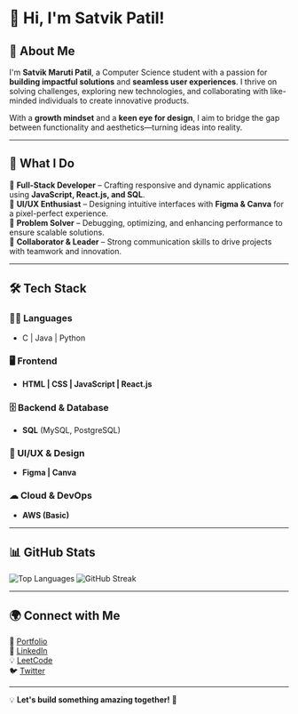 # 👋 Hi, I'm Satvik Patil!  

## 🚀 About Me  
I'm **Satvik Maruti Patil**, a Computer Science student with a passion for **building impactful solutions** and **seamless user experiences**. I thrive on solving challenges, exploring new technologies, and collaborating with like-minded individuals to create innovative products.  

With a **growth mindset** and a **keen eye for design**, I aim to bridge the gap between functionality and aesthetics—turning ideas into reality.  

---

## 🌟 What I Do  

🔹 **Full-Stack Developer** – Crafting responsive and dynamic applications using **JavaScript, React.js, and SQL**.  
🔹 **UI/UX Enthusiast** – Designing intuitive interfaces with **Figma & Canva** for a pixel-perfect experience.  
🔹 **Problem Solver** – Debugging, optimizing, and enhancing performance to ensure scalable solutions.  
🔹 **Collaborator & Leader** – Strong communication skills to drive projects with teamwork and innovation.  

---

## 🛠 Tech Stack  

### 👨‍💻 Languages  
- C | Java | Python  

### 🖥 Frontend  
- **HTML | CSS | JavaScript | React.js**  

### 🗄 Backend & Database  
- **SQL** (MySQL, PostgreSQL)  

### 🎨 UI/UX & Design  
- **Figma | Canva**  

### ☁ Cloud & DevOps  
- **AWS (Basic)**  

---

## 📊 GitHub Stats  
<p>
  <img align="left" src="https://github-readme-stats.vercel.app/api/top-langs?username=Satvikpatil7&show_icons=true&locale=en&layout=compact" alt="Top Languages" />
</p>
<p>
  <img align="center" src="https://github-readme-streak-stats.herokuapp.com/?user=Satvikpatil7&" alt="GitHub Streak" />
</p>  

---

## 🌍 Connect with Me  
💼 [Portfolio](https://my-profile-three-omega.vercel.app/)  
🔗 [LinkedIn](https://linkedin.com/in/satvikpatil)  
💡 [LeetCode](https://leetcode.com/u/satvikmpatil/)  
🐦 [Twitter](https://x.com/SatvikMPatil?s=09)  

---

💡 **Let's build something amazing together!** 🚀  

